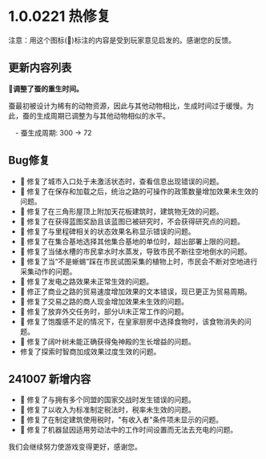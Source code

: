 # 1.0.0221 热修复

注意：用这个图标(💌)标注的内容是受到玩家意见启发的。感谢您的反馈。

## 更新内容列表

**💌调整了蚕的重生时间。**

蚕最初被设计为稀有的动物资源，因此与其他动物相比，生成时间过于缓慢。为此，蚕的生成周期已调整为与其他动物相似的水平。

　- 蚕生成周期: 300 -> 72

## Bug修复

- 💌 修复了城市入口处于未激活状态时，查看信息出现错误的问题。
- 💌 修复了在保存和加载之后，统治之路的可操作的政策数量增加效果未生效的问题。
- 💌 修复了在三角形屋顶上附加天花板建筑时，建筑物无效的问题。
- 💌 修复了在获得蓝图奖励且该蓝图已被研究时，不会获得研究点的问题。
- 💌 修复了与里程碑相关的状态效果名称显示错误的问题。
- 💌 修复了在集合基地选择其他集合基地的单位时，超出部署上限的问题。
- 💌 修复了当储水槽的市民拿水时水蒸发，导致市民不断往空地倒水的问题。
- 💌 修复了当“不是蜥蜴”踩在市民试图采集的植物上时，市民会不断对空地进行采集动作的问题。
- 💌 修复了发电之路效果未正常生效的问题。
- 💌 修正了商业之路的贸易速度增加效果的文本错误，现已更正为贸易周期。
- 💌 修复了交易之路的商人现金增加效果未生效的问题。
- 💌 修复了放弃外交任务时，部分UI未正常工作的问题。
- 💌 修复了饱腹感不足的情况下，在皇家厨房中选择食物时，该食物消失的问题。
- 💌 修复了阔叶树未能正确获得兔神殿的生长增益的问题。
- 修复了探索时智商加成效果过度生效的问题。

## 241007 新增内容

- 💌 修复了与拥有多个同盟的国家交战时发生错误的问题。
- 💌 修复了以收入为标准制定税法时，税率未生效的问题。
- 💌 修复了在制定建筑使用税时，"有收入者"条件项未显示的问题。
- 💌 修复了机器鼠因适用劳动法中的工作时间设置而无法去充电的问题。

我们会继续努力使游戏变得更好，感谢您。
